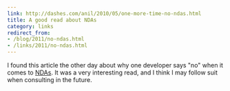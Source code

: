 ```yaml
---
link: http://dashes.com/anil/2010/05/one-more-time-no-ndas.html
title: A good read about NDAs
category: links
redirect_from:
- /blog/2011/no-ndas.html
- /links/2011/no-ndas.html
---
```


I found this article the other day about why one developer says "no" when it
comes to [NDAs](http://en.wikipedia.org/wiki/Non-disclosure_agreement). It
was a very interesting read, and I think I may follow suit when consulting in
the future.
